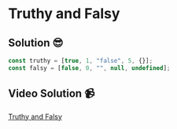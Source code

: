 # Truthy and Falsy

## Solution 😎

```javascript
const truthy = [true, 1, "false", 5, {}];
const falsy = [false, 0, "", null, undefined];
```

## Video Solution 📹

[Truthy and Falsy](https://edpuzzle.com/assignments/63be20ca339adf40fa50c48c/watch)
